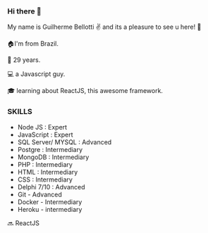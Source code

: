 ### Hi there 👋

My name is Guilherme Bellotti :v: and its a pleasure to see u here! :punch:

:house:I'm from Brazil.

:man: 29 years.

:computer: a Javascript guy.

:mortar_board: learning about ReactJS, this awesome framework.

### SKILLS ###

- Node JS : Expert
- JavaScript : Expert
- SQL Server/ MYSQL : Advanced 
- Postgre : Intermediary
- MongoDB : Intermediary
- PHP : Intermediary
- HTML : Intermediary
- CSS : Intermediary
- Delphi 7/10 : Advanced
- Git - Advanced
- Docker - Intermediary
- Heroku - intermediary

:soon: ReactJS
